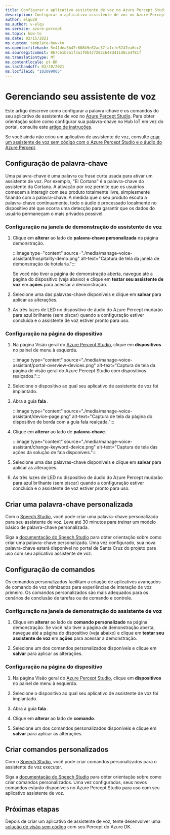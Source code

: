 ```yaml
---
title: Configurar o aplicativo assistente de voz no Azure Percept Studio
description: Configurar o aplicativo assistente de voz no Azure Percept Studio
author: elqu20
ms.author: v-elqu
ms.service: azure-percept
ms.topic: how-to
ms.date: 02/15/2021
ms.custom: template-how-to
ms.openlocfilehash: 5e41dea3b47c608b9e82ac57fa1cfe5247ea6cc2
ms.sourcegitcommit: 867cb1b7a1f3a1f0b427282c648d411d0ca4f81f
ms.translationtype: MT
ms.contentlocale: pt-BR
ms.lasthandoff: 03/20/2021
ms.locfileid: "102099005"
---
```

# <a name="managing-your-voice-assistant"></a>Gerenciando seu assistente de voz

Este artigo descreve como configurar a palavra-chave e os comandos do seu aplicativo de assistente de voz no [Azure Percept Studio](https://go.microsoft.com/fwlink/?linkid=2135819). Para obter orientação sobre como configurar sua palavra-chave no Hub IoT em vez do portal, consulte este [artigo de instruções](./how-to-configure-voice-assistant.md).

Se você ainda não criou um aplicativo de assistente de voz, consulte [criar um assistente de voz sem código com o Azure Percept Studio e o áudio do Azure Percept](./tutorial-no-code-speech.md).

## <a name="keyword-configuration"></a>Configuração de palavra-chave

Uma palavra-chave é uma palavra ou frase curta usada para ativar um assistente de voz. Por exemplo, "Ei Cortana" é a palavra-chave do assistente da Cortana. A ativação por voz permite que os usuários comecem a interagir com seu produto totalmente livre, simplesmente falando com a palavra-chave. À medida que o seu produto escuta a palavra-chave continuamente, todo o áudio é processado localmente no dispositivo até que ocorra uma detecção para garantir que os dados do usuário permaneçam o mais privados possível.

### <a name="configuration-within-the-voice-assistant-demo-window"></a>Configuração na janela de demonstração do assistente de voz

1. Clique em **alterar** ao lado de **palavra-chave personalizada** na página demonstração.

    :::image type="content" source="./media/manage-voice-assistant/hospitality-demo.png" alt-text="Captura de tela da janela de demonstração de hotelaria.":::

    Se você não tiver a página de demonstração aberta, navegue até a página do dispositivo (veja abaixo) e clique em **testar seu assistente de voz** em **ações** para acessar a demonstração.

1. Selecione uma das palavras-chave disponíveis e clique em **salvar** para aplicar as alterações.

1. As três luzes de LED no dispositivo de áudio do Azure Percept mudarão para azul brilhante (sem piscar) quando a configuração estiver concluída e o assistente de voz estiver pronto para uso.

### <a name="configuration-within-the-device-page"></a>Configuração na página do dispositivo

1. Na página Visão geral do [Azure Percept Studio](https://go.microsoft.com/fwlink/?linkid=2135819), clique em **dispositivos** no painel de menu à esquerda.

    :::image type="content" source="./media/manage-voice-assistant/portal-overview-devices.png" alt-text="Captura de tela da página de visão geral do Azure Percept Studio com dispositivos realçados.":::

1. Selecione o dispositivo ao qual seu aplicativo de assistente de voz foi implantado.

1. Abra a guia **fala** .

    :::image type="content" source="./media/manage-voice-assistant/device-page.png" alt-text="Captura de tela da página do dispositivo de borda com a guia fala realçada.":::

1. Clique em **alterar** ao lado de **palavra-chave**.

    :::image type="content" source="./media/manage-voice-assistant/change-keyword-device.png" alt-text="Captura de tela das ações da solução de fala disponíveis.":::

1. Selecione uma das palavras-chave disponíveis e clique em **salvar** para aplicar as alterações.

1. As três luzes de LED no dispositivo de áudio do Azure Percept mudarão para azul brilhante (sem piscar) quando a configuração estiver concluída e o assistente de voz estiver pronto para uso.

## <a name="create-a-custom-keyword"></a>Criar uma palavra-chave personalizada

Com o [Speech Studio](https://speech.microsoft.com/), você pode criar uma palavra-chave personalizada para seu assistente de voz. Leva até 30 minutos para treinar um modelo básico de palavra-chave personalizada.

Siga a [documentação do Speech Studio](https://docs.microsoft.com/azure/cognitive-services/speech-service/speech-devices-sdk-create-kws) para obter orientação sobre como criar uma palavra-chave personalizada. Uma vez configurado, sua nova palavra-chave estará disponível no portal de Santa Cruz do projeto para uso com seu aplicativo assistente de voz.

## <a name="commands-configuration"></a>Configuração de comandos

Os comandos personalizados facilitam a criação de aplicativos avançados de comando de voz otimizados para experiências de interação de voz primeiro. Os comandos personalizados são mais adequados para os cenários de conclusão de tarefas ou de comando e controle.

### <a name="configuration-within-the-voice-assistant-demo-window"></a>Configuração na janela de demonstração do assistente de voz

1. Clique em **alterar** ao lado de **comando personalizado** na página demonstração. Se você não tiver a página de demonstração aberta, navegue até a página do dispositivo (veja abaixo) e clique em **testar seu assistente de voz** em **ações** para acessar a demonstração.

1. Selecione um dos comandos personalizados disponíveis e clique em **salvar** para aplicar as alterações.

### <a name="configuration-within-the-device-page"></a>Configuração na página do dispositivo

1. Na página Visão geral do [Azure Percept Studio](https://go.microsoft.com/fwlink/?linkid=2135819), clique em **dispositivos** no painel de menu à esquerda.

1. Selecione o dispositivo ao qual seu aplicativo de assistente de voz foi implantado.

1. Abra a guia **fala** .

1. Clique em **alterar** ao lado de **comando**.

1. Selecione um dos comandos personalizados disponíveis e clique em **salvar** para aplicar as alterações.

## <a name="create-custom-commands"></a>Criar comandos personalizados

Com o [Speech Studio](https://speech.microsoft.com/), você pode criar comandos personalizados para o assistente de voz executar.

Siga a [documentação do Speech Studio](https://docs.microsoft.com/azure/cognitive-services/speech-service/quickstart-custom-commands-application) para obter orientação sobre como criar comandos personalizados. Uma vez configurados, seus novos comandos estarão disponíveis no Azure Percept Studio para uso com seu aplicativo assistente de voz.

## <a name="next-steps"></a>Próximas etapas

Depois de criar um aplicativo de assistente de voz, tente desenvolver uma [solução de visão sem código](./tutorial-nocode-vision.md) com seu Percept do Azure DK.